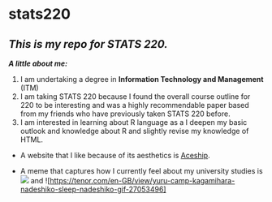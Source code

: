 # stats220

## *This is my repo for STATS 220.* 

***A little about me:***

1. I am undertaking a degree in **Information Technology and Management** (ITM)
2. I am taking STATS 220 because I found the overall course outline for 220 to be interesting and was a highly recommendable paper based from my friends who have previously taken STATS 220 before. 
3. I am interested in learning about R language as a I deepen my basic outlook and knowledge about R and slightly revise my knowledge of HTML.

* A website that I like because of its aesthetics is [Aceship](https://puppiizsunniiz.github.io/AN-EN-Tags/akhrchars.html).

* A meme that captures how I currently feel about my university studies is ![](https://c.tenor.com/8druEACXtX8AAAAd/tenor.gif) and ![https://tenor.com/en-GB/view/yuru-camp-kagamihara-nadeshiko-sleep-nadeshiko-gif-27053496]
